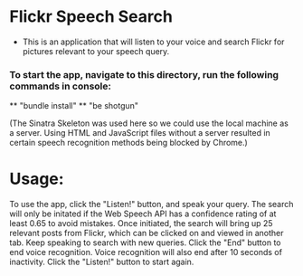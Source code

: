 # Flickr Speech Search
* This is an application that will listen to your voice and search Flickr for pictures relevant to your speech query.

### To start the app, navigate to this directory, run the following commands in console:
** "bundle install"
** "be shotgun"

(The Sinatra Skeleton was used here so we could use the local machine as a server.  Using HTML and JavaScript files without a server resulted in certain speech recognition methods being blocked by Chrome.)


# Usage:
To use the app, click the "Listen!" button, and speak your query.  The search will only be initated if the Web Speech API has a confidence rating of at least 0.65 to avoid mistakes.  Once initiated, the search will bring up 25 relevant posts from Flickr, which can be clicked on and viewed in another tab. Keep speaking to search with new queries.  Click the "End" button to end voice recognition.  Voice recognition will also end after 10 seconds of inactivity.  Click the "Listen!" button to start again.
